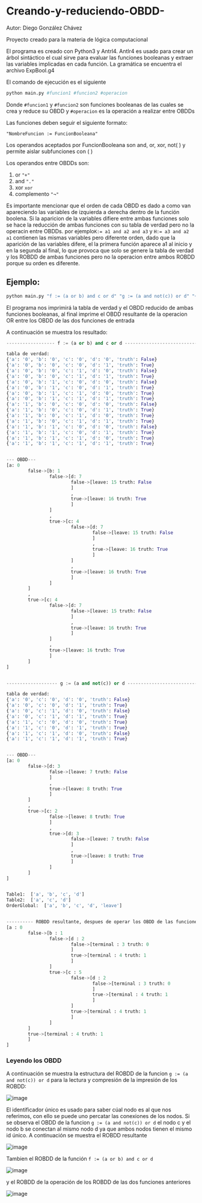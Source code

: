 # Creando-y-reduciendo-OBDD-
Autor: Diego González Chávez

Proyecto creado para la materia de lógica computacional

El programa es creado con Python3 y Antrl4. 
Antlr4 es usado para crear un árbol sintáctico el cual sirve para evaluar las funciones booleanas y extraer las variables implicadas en cada función. La gramática se encuentra el archivo ExpBool.g4

El comando de ejecución es el siguiente
  
```python
python main.py #funcion1 #funcion2 #operacion
```
Donde ```#funcion1``` y ```#funcion2``` son funciones booleanas de las cuales se crea y reduce su OBDD y ```#operacion``` es la operación a realizar entre OBDDs

Las funciones deben seguir el siguiente formato:

``` "NombreFuncion := FuncionBooleana" ```

Los operandos aceptados por FuncionBooleana son and, or, xor, not( ) y permite aislar subfunciones con ( )

Los operandos entre OBDDs son: 
1. or ```"+"```
2. and ```"."```
3. xor ```xor```
4. complemento ```"¬"```

Es importante mencionar que el orden de cada OBDD es dado a como van apareciendo las variables de izquierda a derecha dentro de la función boolena. Si la aparicion de la variables difiere entre ambas funciones solo se hace la reducción de ambas funciones con su tabla de verdad pero no la operacin entre OBDDs.
por ejemplo```K:= a1 and a2 and a3``` y ```H:= a3 and a2 a1``` contienen las mismas variables pero diferente orden, dado que la aparición de las variables difere, el la primera función aparece a1 al inicio y en la segunda al final, lo que provoca que solo se genere la tabla de verdad y los ROBDD de ambas funciones pero no la operacion entre ambos ROBDD porque su orden es diferente. 

## Ejemplo: 

```python
python main.py "f := (a or b) and c or d" "g := (a and not(c)) or d" "+"
```

El programa nos imprimirá la tabla de verdad y el OBDD reducido de ambas funciones booleanas, al final imprime el OBDD resultante de la operacion OR entre los OBDD de las dos funciones de entrada

A continuación se muestra los resultado:

```python
------------------ f := (a or b) and c or d ------------------------------------------

tabla de verdad:
{'a': '0', 'b': '0', 'c': '0', 'd': '0', 'truth': False}
{'a': '0', 'b': '0', 'c': '0', 'd': '1', 'truth': True}
{'a': '0', 'b': '0', 'c': '1', 'd': '0', 'truth': False}
{'a': '0', 'b': '0', 'c': '1', 'd': '1', 'truth': True}
{'a': '0', 'b': '1', 'c': '0', 'd': '0', 'truth': False}
{'a': '0', 'b': '1', 'c': '0', 'd': '1', 'truth': True}
{'a': '0', 'b': '1', 'c': '1', 'd': '0', 'truth': True}
{'a': '0', 'b': '1', 'c': '1', 'd': '1', 'truth': True}
{'a': '1', 'b': '0', 'c': '0', 'd': '0', 'truth': False}
{'a': '1', 'b': '0', 'c': '0', 'd': '1', 'truth': True}
{'a': '1', 'b': '0', 'c': '1', 'd': '0', 'truth': True}
{'a': '1', 'b': '0', 'c': '1', 'd': '1', 'truth': True}
{'a': '1', 'b': '1', 'c': '0', 'd': '0', 'truth': False}
{'a': '1', 'b': '1', 'c': '0', 'd': '1', 'truth': True}
{'a': '1', 'b': '1', 'c': '1', 'd': '0', 'truth': True}
{'a': '1', 'b': '1', 'c': '1', 'd': '1', 'truth': True}


--- OBDD---
[a: 0
        false->[b: 1
                false->[d: 7
                        false->[leave: 15 truth: False
                        ]
                        ,
                        true->[leave: 16 truth: True
                        ]
                ]
                ,
                true->[c: 4
                        false->[d: 7
                                false->[leave: 15 truth: False
                                ]
                                ,
                                true->[leave: 16 truth: True
                                ]
                        ]
                        ,
                        true->[leave: 16 truth: True
                        ]
                ]
        ]
        ,
        true->[c: 4
                false->[d: 7
                        false->[leave: 15 truth: False
                        ]
                        ,
                        true->[leave: 16 truth: True
                        ]
                ]
                ,
                true->[leave: 16 truth: True
                ]
        ]
]


------------------- g := (a and not(c)) or d ------------------------------------------

tabla de verdad:
{'a': '0', 'c': '0', 'd': '0', 'truth': False}
{'a': '0', 'c': '0', 'd': '1', 'truth': True}
{'a': '0', 'c': '1', 'd': '0', 'truth': False}
{'a': '0', 'c': '1', 'd': '1', 'truth': True}
{'a': '1', 'c': '0', 'd': '0', 'truth': True}
{'a': '1', 'c': '0', 'd': '1', 'truth': True}
{'a': '1', 'c': '1', 'd': '0', 'truth': False}
{'a': '1', 'c': '1', 'd': '1', 'truth': True}


--- OBDD---
[a: 0
        false->[d: 3
                false->[leave: 7 truth: False
                ]
                ,
                true->[leave: 8 truth: True
                ]
        ]
        ,
        true->[c: 2
                false->[leave: 8 truth: True
                ]
                ,
                true->[d: 3
                        false->[leave: 7 truth: False
                        ]
                        ,
                        true->[leave: 8 truth: True
                        ]
                ]
        ]
]


Table1:  ['a', 'b', 'c', 'd']
Table2:  ['a', 'c', 'd']
OrderGlobal:  ['a', 'b', 'c', 'd', 'leave']


---------- ROBDD resultante, despues de operar los OBDD de las funciones ----------
[a : 0
        false->[b : 1
                false->[d : 2
                        false->[terminal : 3 truth: 0
                        ]
                        true->[terminal : 4 truth: 1
                        ]
                ]
                true->[c : 5
                        false->[d : 2
                                false->[terminal : 3 truth: 0
                                ]
                                true->[terminal : 4 truth: 1
                                ]
                        ]
                        true->[terminal : 4 truth: 1
                        ]
                ]
        ]
        true->[terminal : 4 truth: 1
        ]
]

```
### Leyendo los OBDD

A continuación se muestra la estructura del ROBDD de la funcion ```g := (a and not(c)) or d``` para la lectura y compresión de la impresión de los ROBDD:

![image](https://drive.google.com/uc?export=view&id=1Yisjs1YL8IqAamxMsdAOqK9nCe1HjjCg)

El identificador único es usado para saber cúal nodo es al que nos referimos, con ello se puede uno percatar las conexiones de los nodos. Si se observa el 
OBDD de la funcion ```g := (a and not(c)) or d``` el nodo c y el nodo b se conectan al mismo nodo d ya que ambos nodos tienen el mismo id único.
A continuación se muestra el ROBDD resultante

![image](https://drive.google.com/uc?export=view&id=1azKQeCnlpIYoq1vBQSRWoIPt1VrrF7Da)

Tambien el ROBDD de la función ```f := (a or b) and c or d```

![image](https://drive.google.com/uc?export=view&id=1Z3gnpPiAV78Z5-i9MmH1s8Lwf03qtB-w)

y el ROBDD de la operación de los ROBDD de las dos funciones anteriores

![image](https://drive.google.com/uc?export=view&id=1ro-dwbqWRWqnwP4AWwMhCbN4rnCY7Ih2)
